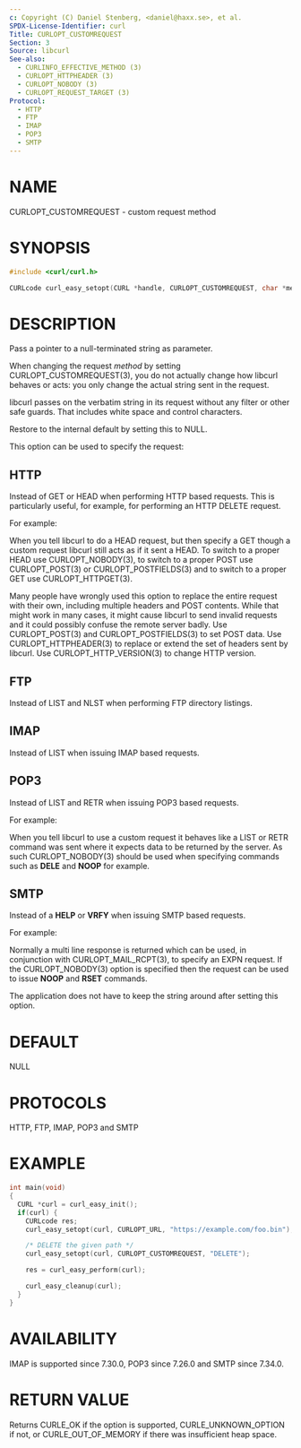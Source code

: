 ```yaml
---
c: Copyright (C) Daniel Stenberg, <daniel@haxx.se>, et al.
SPDX-License-Identifier: curl
Title: CURLOPT_CUSTOMREQUEST
Section: 3
Source: libcurl
See-also:
  - CURLINFO_EFFECTIVE_METHOD (3)
  - CURLOPT_HTTPHEADER (3)
  - CURLOPT_NOBODY (3)
  - CURLOPT_REQUEST_TARGET (3)
Protocol:
  - HTTP
  - FTP
  - IMAP
  - POP3
  - SMTP
---
```


# NAME

CURLOPT_CUSTOMREQUEST - custom request method

# SYNOPSIS

~~~c
#include <curl/curl.h>

CURLcode curl_easy_setopt(CURL *handle, CURLOPT_CUSTOMREQUEST, char *method);
~~~

# DESCRIPTION

Pass a pointer to a null-terminated string as parameter.

When changing the request *method* by setting CURLOPT_CUSTOMREQUEST(3), you
do not actually change how libcurl behaves or acts: you only change the actual
string sent in the request.

libcurl passes on the verbatim string in its request without any filter or
other safe guards. That includes white space and control characters.

Restore to the internal default by setting this to NULL.

This option can be used to specify the request:

## HTTP

Instead of GET or HEAD when performing HTTP based requests. This is
particularly useful, for example, for performing an HTTP DELETE request.

For example:

When you tell libcurl to do a HEAD request, but then specify a GET though a
custom request libcurl still acts as if it sent a HEAD. To switch to a proper
HEAD use CURLOPT_NOBODY(3), to switch to a proper POST use
CURLOPT_POST(3) or CURLOPT_POSTFIELDS(3) and to switch to a proper
GET use CURLOPT_HTTPGET(3).

Many people have wrongly used this option to replace the entire request with
their own, including multiple headers and POST contents. While that might work
in many cases, it might cause libcurl to send invalid requests and it could
possibly confuse the remote server badly. Use CURLOPT_POST(3) and
CURLOPT_POSTFIELDS(3) to set POST data. Use CURLOPT_HTTPHEADER(3)
to replace or extend the set of headers sent by libcurl. Use
CURLOPT_HTTP_VERSION(3) to change HTTP version.

## FTP

Instead of LIST and NLST when performing FTP directory listings.

## IMAP

Instead of LIST when issuing IMAP based requests.

## POP3

Instead of LIST and RETR when issuing POP3 based requests.

For example:

When you tell libcurl to use a custom request it behaves like a LIST or RETR
command was sent where it expects data to be returned by the server. As such
CURLOPT_NOBODY(3) should be used when specifying commands such as
**DELE** and **NOOP** for example.

## SMTP

Instead of a **HELP** or **VRFY** when issuing SMTP based requests.

For example:

Normally a multi line response is returned which can be used, in conjunction
with CURLOPT_MAIL_RCPT(3), to specify an EXPN request. If the
CURLOPT_NOBODY(3) option is specified then the request can be used to
issue **NOOP** and **RSET** commands.

The application does not have to keep the string around after setting this
option.

# DEFAULT

NULL

# PROTOCOLS

HTTP, FTP, IMAP, POP3 and SMTP

# EXAMPLE

~~~c
int main(void)
{
  CURL *curl = curl_easy_init();
  if(curl) {
    CURLcode res;
    curl_easy_setopt(curl, CURLOPT_URL, "https://example.com/foo.bin");

    /* DELETE the given path */
    curl_easy_setopt(curl, CURLOPT_CUSTOMREQUEST, "DELETE");

    res = curl_easy_perform(curl);

    curl_easy_cleanup(curl);
  }
}
~~~

# AVAILABILITY

IMAP is supported since 7.30.0, POP3 since 7.26.0 and SMTP since 7.34.0.

# RETURN VALUE

Returns CURLE_OK if the option is supported, CURLE_UNKNOWN_OPTION if not, or
CURLE_OUT_OF_MEMORY if there was insufficient heap space.
